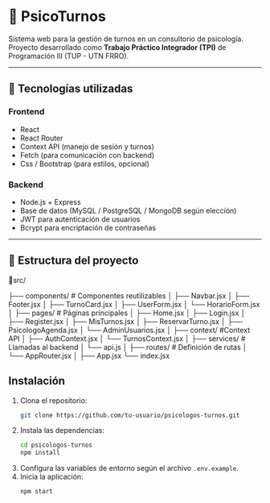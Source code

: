 
# 🧠 PsicoTurnos

Sistema web para la gestión de turnos en un consultorio de psicología.  
Proyecto desarrollado como **Trabajo Práctico Integrador (TPI)** de Programación III (TUP - UTN FRRO).  

---

## 📌 Tecnologías utilizadas

### Frontend
- React  
- React Router
- Context API (manejo de sesión y turnos)  
- Fetch (para comunicación con backend)  
- Css / Bootstrap (para estilos, opcional)

### Backend
- Node.js + Express  
- Base de datos (MySQL / PostgreSQL / MongoDB según elección)  
- JWT para autenticación de usuarios  
- Bcrypt para encriptación de contraseñas  

---

## 📂 Estructura del proyecto

📂src/

├── components/ # Componentes reutilizables 
│ ├── Navbar.jsx 
│ ├── Footer.jsx 
│ ├── TurnoCard.jsx 
│ ├── UserForm.jsx 
│ └── HorarioForm.jsx 
│ 
├── pages/ # Páginas principales 
│ ├── Home.jsx 
│ ├── Login.jsx 
│ ├── Register.jsx 
│ ├── MisTurnos.jsx 
│ ├── ReservarTurno.jsx 
│ ├── PsicologoAgenda.jsx 
│ └── AdminUsuarios.jsx 
│ ├── context/ #Context API 
│ ├── AuthContext.jsx 
│ └── TurnosContext.jsx 
│ 
├── services/ # Llamadas al backend 
│ └── api.js 
│ 
├── routes/ # Definición de rutas 
│ └── AppRouter.jsx 
│ 
├── App.jsx 
└── index.jsx

## Instalación

1. Clona el repositorio:
    ```bash
    git clone https://github.com/tu-usuario/psicologos-turnos.git
    ```
2. Instala las dependencias:
    ```bash
    cd psicologos-turnos
    npm install
    ```
3. Configura las variables de entorno según el archivo `.env.example`.
4. Inicia la aplicación:
    ```bash
    npm start
    ```

